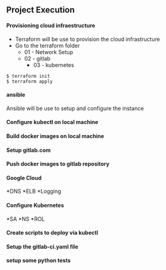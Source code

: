 
## Project Execution


#### Provisioning cloud infraestructure

* Terraform will be use to provision the cloud infrastructure
* Go to the terraform folder
	* 01 - Network Setup
	* 02 - gitlab
        * 03 - kubernetes
```
$ terraform init
$ terraform apply
```


#### ansible
  Ansible will be use to setup and configure the instance


#### Configure kubectl on local machine

#### Build docker images on local machine

#### Setup gitlab.com

#### Push docker images to gitlab repository

#### Google Cloud
*DNS
*ELB
*Logging

#### Configure Kubernetes
*SA
*NS
*ROL

#### Create scripts to deploy via kubectl

#### Setup the gitlab-ci.yaml file

#### setup some python tests

